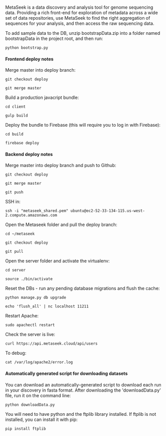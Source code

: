 MetaSeek is a data discovery and analysis tool for genome sequencing data. Providing a rich front-end for exploration of metadata across a wide set of data repositories, use MetaSeek to find the right aggregation of sequences for your analysis, and then access the raw sequencing data.

To add sample data to the DB, unzip bootstrapData.zip into a folder named bootstrapData in the project root, and then run:

`python bootstrap.py`

#### Frontend deploy notes

Merge master into deploy branch:

`git checkout deploy`

`git merge master`

Build a production javacript bundle:

`cd client`

`gulp build`

Deploy the bundle to Firebase (this will require you to log in with Firebase):

`cd build`

`firebase deploy`

#### Backend deploy notes

Merge master into deploy branch and push to Github:

`git checkout deploy`

`git merge master`

`git push`

SSH in:

`ssh -i "metaseek_shared.pem" ubuntu@ec2-52-33-134-115.us-west-2.compute.amazonaws.com`

Open the Metaseek folder and pull the deploy branch:

`cd ~/metaseek`

`git checkout deploy`

`git pull`

Open the server folder and activate the virtualenv:

`cd server`

`source ./bin/activate`

Reset the DBs - run any pending database migrations and flush the cache:

`python manage.py db upgrade`

`echo 'flush_all' | nc localhost 11211`

Restart Apache:

`sudo apachectl restart`

Check the server is live:

`curl https://api.metaseek.cloud/api/users`

To debug:

`cat /var/log/apache2/error.log`

#### Automatically generated script for downloading datasets

You can download an automatically-generated script to download each run in your discovery in fasta format. After downloading the 'downloadData.py' file, run it on the command line:

```
python downloadData.py
```

You will need to have python and the ftplib library installed. If ftplib is not installed, you can install it with pip:

```
pip install ftplib
```
